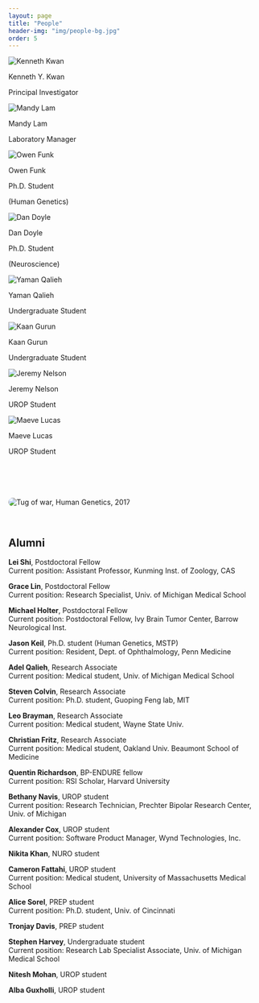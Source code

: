 ```yaml
---
layout: page
title: "People"
header-img: "img/people-bg.jpg"
order: 5
---
```


<div class="row">
  <div class="col-md-4 col-sm-6 col-xs-12 bio">
    <img src="{{ site.baseurl }}/img/bios/kenneth_kwan.jpg" alt="Kenneth Kwan" class="bio-pic center-block">
    <p class="name">Kenneth Y. Kwan</p>
    <p class="job">Principal Investigator</p>
  </div>
  <div class="col-md-4 col-sm-6 col-xs-12 bio">
    <img src="{{ site.baseurl }}/img/bios/mandy_lam.jpg" alt="Mandy Lam" class="bio-pic center-block">
    <p class="name">Mandy Lam</p>
    <p class="job">Laboratory Manager</p>
  </div>
</div>

<div class="row">
  <div class="col-md-4 col-sm-6 col-xs-12 bio">
    <img src="{{ site.baseurl }}/img/bios/owen_funk.jpg" alt="Owen Funk" class="bio-pic center-block">
    <p class="name">Owen Funk</p>
    <p class="job">Ph.D. Student</p>
    <p class="description">(Human Genetics)</p>
  </div>
  <div class="col-md-4 col-sm-6 col-xs-12 bio">
    <img src="{{ site.baseurl }}/img/bios/daniel_doyle.jpg" alt="Dan Doyle" class="bio-pic center-block">
    <p class="name">Dan Doyle</p>
    <p class="job">Ph.D. Student</p>
    <p class="description">(Neuroscience)</p>
  </div>
  <div class="col-md-4 col-sm-6 col-xs-12 bio">
    <img src="{{ site.baseurl }}/img/bios/yaman_qalieh.jpg" alt="Yaman Qalieh" class="bio-pic center-block">
    <p class="name">Yaman Qalieh</p>
    <p class="job">Undergraduate Student</p>
  </div>
  
  <div class="col-md-4 col-sm-6 col-xs-12 bio">
    <img src="{{ site.baseurl }}/img/bios/kaan_gurun.jpg" alt="Kaan Gurun" class="bio-pic center-block">
    <p class="name">Kaan Gurun</p>
    <p class="job">Undergraduate Student</p>
  </div>
  <div class="col-md-4 col-sm-6 col-xs-12 bio">
    <img src="{{ site.baseurl }}/img/bios/jeremy_nelson.jpg" alt="Jeremy Nelson" class="bio-pic center-block">
    <p class="name">Jeremy Nelson</p>
    <p class="job">UROP Student</p>
  </div>
  <div class="col-md-4 col-sm-6 col-xs-12 bio">
    <img src="{{ site.baseurl }}/img/bios/placeholder.jpg" alt="Maeve Lucas" class="bio-pic center-block">
    <p class="name">Maeve Lucas</p>
    <p class="job">UROP Student</p>
  </div>
</div>

<img src="{{ site.baseurl }}/img/tug_of_war.jpg" alt="Tug of war, Human Genetics, 2017" style="border-radius: 10px; margin: 70px 0 30px 0;">

## Alumni

**Lei Shi**, Postdoctoral Fellow  
Current position: Assistant Professor, Kunming Inst. of Zoology, CAS 

**Grace Lin**, Postdoctoral Fellow  
Current position: Research Specialist, Univ. of Michigan Medical School

**Michael Holter**, Postdoctoral Fellow  
Current position: Postdoctoral Fellow, Ivy Brain Tumor Center, Barrow Neurological Inst.

**Jason Keil**, Ph.D. student (Human Genetics, MSTP)  
Current position: Resident, Dept. of Ophthalmology, Penn Medicine

**Adel Qalieh**, Research Associate  
Current position: Medical student, Univ. of Michigan Medical School

**Steven Colvin**, Research Associate  
Current position: Ph.D. student, Guoping Feng lab, MIT

**Leo Brayman**, Research Associate  
Current position: Medical student, Wayne State Univ.

**Christian Fritz**, Research Associate  
Current position: Medical student, Oakland Univ. Beaumont School of Medicine

**Quentin Richardson**, BP-ENDURE fellow  
Current position: RSI Scholar, Harvard University

**Bethany Navis**, UROP student  
Current position: Research Technician, Prechter Bipolar Research Center, Univ. of Michigan

**Alexander Cox**, UROP student  
Current position: Software Product Manager, Wynd Technologies, Inc.

**Nikita Khan**, NURO student

**Cameron Fattahi**, UROP student  
Current position: Medical student, University of Massachusetts Medical School

**Alice Sorel**, PREP student  
Current position: Ph.D. student, Univ. of Cincinnati

**Tronjay Davis**, PREP student

**Stephen Harvey**, Undergraduate student  
Current position: Research Lab Specialist Associate, Univ. of Michigan Medical School

**Nitesh Mohan**, UROP student

**Alba Guxholli**, UROP student
